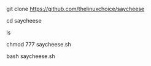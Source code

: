 git clone https://github.com/thelinuxchoice/saycheese

cd saycheese 

ls

chmod 777 saycheese.sh

bash saycheese.sh
